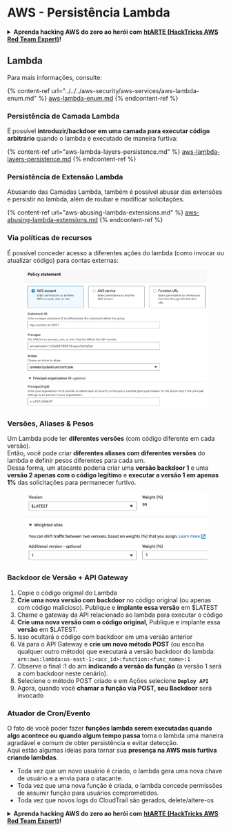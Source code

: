 # AWS - Persistência Lambda

<details>

<summary><strong>Aprenda hacking AWS do zero ao herói com</strong> <a href="https://training.hacktricks.xyz/courses/arte"><strong>htARTE (HackTricks AWS Red Team Expert)</strong></a><strong>!</strong></summary>

Outras formas de apoiar o HackTricks:

* Se você quer ver sua **empresa anunciada no HackTricks** ou **baixar o HackTricks em PDF**, confira os [**PLANOS DE ASSINATURA**](https://github.com/sponsors/carlospolop)!
* Adquira o [**material oficial PEASS & HackTricks**](https://peass.creator-spring.com)
* Descubra [**A Família PEASS**](https://opensea.io/collection/the-peass-family), nossa coleção de [**NFTs exclusivos**](https://opensea.io/collection/the-peass-family)
* **Junte-se ao grupo** 💬 [**Discord**](https://discord.gg/hRep4RUj7f) ou ao [**grupo do telegram**](https://t.me/peass) ou **siga-me** no **Twitter** 🐦 [**@carlospolopm**](https://twitter.com/carlospolopm)**.**
* **Compartilhe suas técnicas de hacking enviando PRs para os repositórios github** [**HackTricks**](https://github.com/carlospolop/hacktricks) e [**HackTricks Cloud**](https://github.com/carlospolop/hacktricks-cloud).

</details>

## Lambda

Para mais informações, consulte:

{% content-ref url="../../../aws-security/aws-services/aws-lambda-enum.md" %}
[aws-lambda-enum.md](../../../aws-security/aws-services/aws-lambda-enum.md)
{% endcontent-ref %}

### Persistência de Camada Lambda

É possível **introduzir/backdoor em uma camada para executar código arbitrário** quando o lambda é executado de maneira furtiva:

{% content-ref url="aws-lambda-layers-persistence.md" %}
[aws-lambda-layers-persistence.md](aws-lambda-layers-persistence.md)
{% endcontent-ref %}

### Persistência de Extensão Lambda

Abusando das Camadas Lambda, também é possível abusar das extensões e persistir no lambda, além de roubar e modificar solicitações.

{% content-ref url="aws-abusing-lambda-extensions.md" %}
[aws-abusing-lambda-extensions.md](aws-abusing-lambda-extensions.md)
{% endcontent-ref %}

### Via políticas de recursos

É possível conceder acesso a diferentes ações do lambda (como invocar ou atualizar código) para contas externas:

<figure><img src="../../../../.gitbook/assets/image (2) (1) (2) (2).png" alt=""><figcaption></figcaption></figure>

### Versões, Aliases & Pesos

Um Lambda pode ter **diferentes versões** (com código diferente em cada versão).\
Então, você pode criar **diferentes aliases com diferentes versões** do lambda e definir pesos diferentes para cada um.\
Dessa forma, um atacante poderia criar uma **versão backdoor 1** e uma **versão 2 apenas com o código legítimo** e **executar a versão 1 em apenas 1%** das solicitações para permanecer furtivo.

<figure><img src="../../../../.gitbook/assets/image (2) (2).png" alt=""><figcaption></figcaption></figure>

### Backdoor de Versão + API Gateway

1. Copie o código original do Lambda
2. **Crie uma nova versão com backdoor** no código original (ou apenas com código malicioso). Publique e **implante essa versão** em $LATEST
3. Chame o gateway da API relacionado ao lambda para executar o código
4. **Crie uma nova versão com o código original**, Publique e implante essa **versão** em $LATEST.
5. Isso ocultará o código com backdoor em uma versão anterior
6. Vá para o API Gateway e **crie um novo método POST** (ou escolha qualquer outro método) que executará a versão backdoor do lambda: `arn:aws:lambda:us-east-1:<acc_id>:function:<func_name>:1`
7. Observe o final :1 do arn **indicando a versão da função** (a versão 1 será a com backdoor neste cenário).
8. Selecione o método POST criado e em Ações selecione **`Deploy API`**
9. Agora, quando você **chamar a função via POST, seu Backdoor** será invocado

### Atuador de Cron/Evento

O fato de você poder fazer **funções lambda serem executadas quando algo acontece ou quando algum tempo passa** torna o lambda uma maneira agradável e comum de obter persistência e evitar detecção.\
Aqui estão algumas ideias para tornar sua **presença na AWS mais furtiva criando lambdas**.

* Toda vez que um novo usuário é criado, o lambda gera uma nova chave de usuário e a envia para o atacante.
* Toda vez que uma nova função é criada, o lambda concede permissões de assumir função para usuários comprometidos.
* Toda vez que novos logs do CloudTrail são gerados, delete/altere-os

<details>

<summary><strong>Aprenda hacking AWS do zero ao herói com</strong> <a href="https://training.hacktricks.xyz/courses/arte"><strong>htARTE (HackTricks AWS Red Team Expert)</strong></a><strong>!</strong></summary>

Outras formas de apoiar o HackTricks:

* Se você quer ver sua **empresa anunciada no HackTricks** ou **baixar o HackTricks em PDF**, confira os [**PLANOS DE ASSINATURA**](https://github.com/sponsors/carlospolop)!
* Adquira o [**material oficial PEASS & HackTricks**](https://peass.creator-spring.com)
* Descubra [**A Família PEASS**](https://opensea.io/collection/the-peass-family), nossa coleção de [**NFTs exclusivos**](https://opensea.io/collection/the-peass-family)
* **Junte-se ao grupo** 💬 [**Discord**](https://discord.gg/hRep4RUj7f) ou ao [**grupo do telegram**](https://t.me/peass) ou **siga-me** no **Twitter** 🐦 [**@carlospolopm**](https://twitter.com/carlospolopm)**.**
* **Compartilhe suas técnicas de hacking enviando PRs para os repositórios github** [**HackTricks**](https://github.com/carlospolop/hacktricks) e [**HackTricks Cloud**](https://github.com/carlospolop/hacktricks-cloud).

</details>
